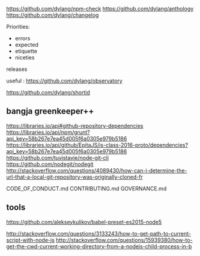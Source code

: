 
https://github.com/dylang/npm-check
https://github.com/dylang/anthology
https://github.com/dylang/changelog

Priorities:

- errors
- expected
- etiquette
- niceties



releases



useful :
https://github.com/dylang/observatory


https://github.com/dylang/shortid


## bangja greenkeeper++
https://libraries.io/api#github-repository-dependencies
https://libraries.io/api/npm/grunt?api_key=58b267e7ea45d005f6a0305e979b5186
https://libraries.io/api/github/EpitaJS/js-class-2016-proto/dependencies?api_key=58b267e7ea45d005f6a0305e979b5186
https://github.com/tuvistavie/node-git-cli
https://github.com/nodegit/nodegit
http://stackoverflow.com/questions/4089430/how-can-i-determine-the-url-that-a-local-git-repository-was-originally-cloned-fr



CODE_OF_CONDUCT.md
CONTRIBUTING.md
GOVERNANCE.md



## tools
https://github.com/alekseykulikov/babel-preset-es2015-node5



http://stackoverflow.com/questions/3133243/how-to-get-path-to-current-script-with-node-js
http://stackoverflow.com/questions/15939380/how-to-get-the-cwd-current-working-directory-from-a-nodejs-child-process-in-b
